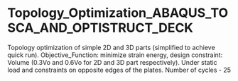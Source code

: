 # Topology_Optimization_ABAQUS_TOSCA_AND_OPTISTRUCT_DECK
Topology optimization of simple 2D and 3D parts (simplified to achieve quick run).
Objective_Function: minimize strain energy,
design constraint: Volume (0.3Vo and 0.6Vo for 2D and 3D part respectively).
Under static load and constraints on opposite edges of the plates.
Number of cycles - 25 
